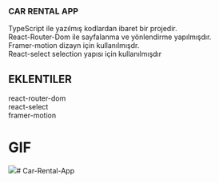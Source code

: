 ### CAR RENTAL APP

 TypeScript ile yazılmış kodlardan ibaret bir projedir. <br>
 React-Router-Dom ile sayfalanma ve yönlendirme yapılmışdır. <br>
 Framer-motion dizayn için kullanılmışdr. <br>
 React-select selection yapısı için kullanılmışdır <br>

## EKLENTILER
 react-router-dom <br>
 react-select <br>
 framer-motion <br>

# GIF

![](public/screen.gif)# Car-Rental-App

